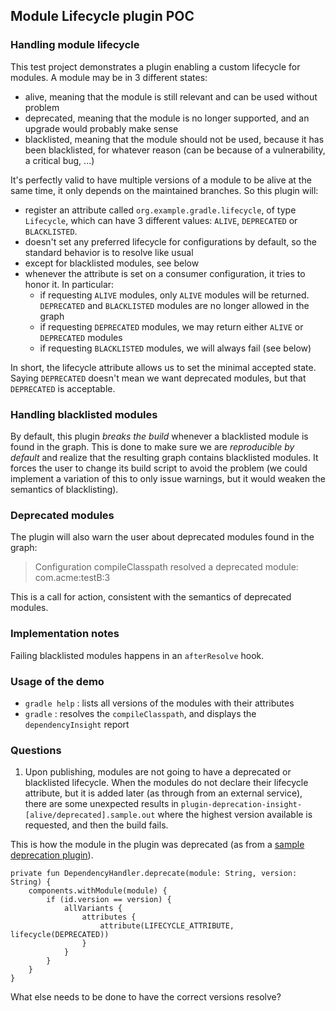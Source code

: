## Module Lifecycle plugin POC
### Handling module lifecycle

This test project demonstrates a plugin enabling a custom lifecycle for modules. A module may be in 3 different
states:

* alive, meaning that the module is still relevant and can be used without problem
* deprecated, meaning that the module is no longer supported, and an upgrade would probably make sense
* blacklisted, meaning that the module should not be used, because it has been blacklisted, for whatever reason (can be
because of a vulnerability, a critical bug, ...)

It's perfectly valid to have multiple versions of a module to be alive at the same time, it only depends on the
maintained branches. So this plugin will:

* register an attribute called `org.example.gradle.lifecycle`, of type `Lifecycle`, which can have 3 different values: `ALIVE`,
`DEPRECATED` or `BLACKLISTED`.
* doesn't set any preferred lifecycle for configurations by default, so the standard behavior is to resolve like usual
* except for blacklisted modules, see below
* whenever the attribute is set on a consumer configuration, it tries to honor it. In particular:
  * if requesting `ALIVE` modules, only `ALIVE` modules will be returned. `DEPRECATED` and `BLACKLISTED` modules are no
longer allowed in the graph
  * if requesting `DEPRECATED` modules, we may return either `ALIVE` or `DEPRECATED` modules
  * if requesting `BLACKLISTED` modules, we will always fail (see below)

In short, the lifecycle attribute allows us to set the minimal accepted state. Saying `DEPRECATED` doesn't mean we want
deprecated modules, but that `DEPRECATED` is acceptable.

### Handling blacklisted modules

By default, this plugin _breaks the build_ whenever a blacklisted module is found in the graph. This is done to make
sure we are _reproducible by default_ and realize that the resulting graph contains blacklisted modules. It forces the
user to change its build script to avoid the problem (we could implement a variation of this to only issue warnings, but
it would weaken the semantics of blacklisting).

### Deprecated modules

The plugin will also warn the user about deprecated modules found in the graph:

> Configuration compileClasspath resolved a deprecated module: com.acme:testB:3

This is a call for action, consistent with the semantics of deprecated modules.

### Implementation notes

Failing blacklisted modules happens in an `afterResolve` hook.

### Usage of the demo

- `gradle help` : lists all versions of the modules with their attributes
- `gradle` : resolves the `compileClasspath`, and displays the `dependencyInsight` report

### Questions
1) Upon publishing, modules are not going to have a deprecated or blacklisted lifecycle. When the modules do not declare their lifecycle attribute, but it is added later (as through from an external service), there are some unexpected results in `plugin-deprecation-insight-[alive/deprecated].sample.out` where the highest version available is requested, and then the build fails.

This is how the module in the plugin was deprecated (as from a [sample deprecation plugin](https://github.com/gradle/dependency-management-samples/blob/master/use-cases/uc-substitution/substitute-by-deprecation/build-with-fixed-dependency-versions/buildSrc/src/main/kotlin/MyDeprecationPlugin.kt)). 

```
private fun DependencyHandler.deprecate(module: String, version: String) {
    components.withModule(module) {
        if (id.version == version) {
            allVariants {
                attributes {
                    attribute(LIFECYCLE_ATTRIBUTE, lifecycle(DEPRECATED))
                }
            }
        }
    }
}
```

What else needs to be done to have the correct versions resolve?

